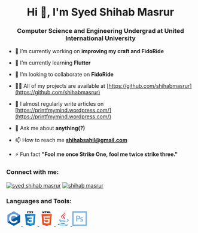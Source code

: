 <h1 align="center">Hi 👋, I'm Syed Shihab Masrur</h1>
<h3 align="center">Computer Science and Engineering Undergrad at United International University</h3>

- 🔭 I’m currently working on **improving my craft and FidoRide**

- 🌱 I’m currently learning **Flutter**

- 👯 I’m looking to collaborate on **FidoRide**

- 👨‍💻 All of my projects are available at [https://github.com/shihabmasrur](https://github.com/shihabmasrur)

- 📝 I almost regularly write articles on [https://printfmymind.wordpress.com/](https://printfmymind.wordpress.com/)

- 💬 Ask me about **anything(?)**

- 📫 How to reach me **shihabsahil@gmail.com**

- ⚡ Fun fact **"Fool me once Strike One, fool me twice strike three."**

<h3 align="left">Connect with me:</h3>
<p align="left">
<a href="https://linkedin.com/in/syed shihab masrur" target="blank"><img align="center" src="https://raw.githubusercontent.com/rahuldkjain/github-profile-readme-generator/master/src/images/icons/Social/linked-in-alt.svg" alt="syed shihab masrur" height="30" width="40" /></a>
<a href="https://fb.com/shihab masrur" target="blank"><img align="center" src="https://raw.githubusercontent.com/rahuldkjain/github-profile-readme-generator/master/src/images/icons/Social/facebook.svg" alt="shihab masrur" height="30" width="40" /></a>
</p>

<h3 align="left">Languages and Tools:</h3>
<p align="left"> <a href="https://www.cprogramming.com/" target="_blank" rel="noreferrer"> <img src="https://raw.githubusercontent.com/devicons/devicon/master/icons/c/c-original.svg" alt="c" width="40" height="40"/> </a> <a href="https://www.w3schools.com/css/" target="_blank" rel="noreferrer"> <img src="https://raw.githubusercontent.com/devicons/devicon/master/icons/css3/css3-original-wordmark.svg" alt="css3" width="40" height="40"/> </a> <a href="https://www.w3.org/html/" target="_blank" rel="noreferrer"> <img src="https://raw.githubusercontent.com/devicons/devicon/master/icons/html5/html5-original-wordmark.svg" alt="html5" width="40" height="40"/> </a> <a href="https://www.java.com" target="_blank" rel="noreferrer"> <img src="https://raw.githubusercontent.com/devicons/devicon/master/icons/java/java-original.svg" alt="java" width="40" height="40"/> </a> <a href="https://www.photoshop.com/en" target="_blank" rel="noreferrer"> <img src="https://raw.githubusercontent.com/devicons/devicon/master/icons/photoshop/photoshop-line.svg" alt="photoshop" width="40" height="40"/> </a> </p>


<!---
shihabmasrur/shihabmasrur is a ✨ special ✨ repository because its `README.md` (this file) appears on your GitHub profile.
You can click the Preview link to take a look at your changes.
--->
